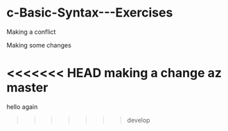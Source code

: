 # c-Basic-Syntax---Exercises


Making a conflict

Making some changes

<<<<<<< HEAD
making a change az master
=======
hello again
>>>>>>> develop
